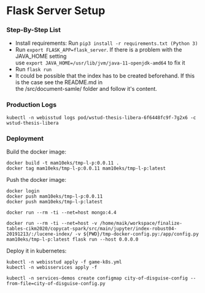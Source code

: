 # Flask Server Setup

### Step-By-Step List

- Install requirements: Run `pip3 install -r requirements.txt (Python 3)`
- Run `export FLASK_APP=flask_server`. If there is a problem with the JAVA_HOME setting \
  use `export JAVA_HOME=/usr/lib/jvm/java-11-openjdk-amd64` to fix it
- Run `flask run`
- It could be possible that the index has to be created beforehand. If this is the case see the README.md in \
  the /src/document-samle/ folder and follow it's content.

### Production Logs

```
kubectl -n webisstud logs pod/wstud-thesis-libera-6f6448fc9f-7g2x6 -c wstud-thesis-libera
```

### Deployment 

Build the docker image:
```
docker build -t mam10eks/tmp-l-p:0.0.11 .
docker tag mam10eks/tmp-l-p:0.0.11 mam10eks/tmp-l-p:latest
```

Push the docker image:

```
docker login
docker push mam10eks/tmp-l-p:0.0.11
docker push mam10eks/tmp-l-p:latest
```

```
docker run --rm -ti --net=host mongo:4.4
```

```
docker run --rm -ti --net=host -v /home/maik/workspace/finalize-tables-cikm2020/copycat-spark/src/main/jupyter/index-robust04-20191213/:/lucene-index/ -v ${PWD}/tmp-docker-config.py:/app/config.py mam10eks/tmp-l-p:latest flask run --host 0.0.0.0
```

Deploy it in kubernetes:

```
kubectl -n webisstud apply -f game-k8s.yml
kubectl -n webisservices apply -f
```

```
kubectl -n services-demos create configmap city-of-disguise-config --from-file=city-of-disguise-config.py
```

